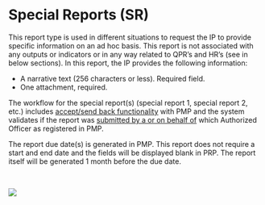 # Special Reports \(SR\)

This report type is used in different situations to request the IP to provide specific information on an ad hoc basis. This report is not associated with any outputs or indicators or in any way related to QPR’s and HR’s \(see in below sections\). In this report, the IP provides the following information:

* A narrative text \(256 characters or less\). Required field.
* One attachment, required.

The workflow for the special report\(s\) \(special report 1, special report 2, etc.\) includes [accept/send back functionality](./) with PMP and the system validates if the report was [submitted by a or on behalf of](./) which Authorized Officer as registered in PMP.

The report due date\(s\) is generated in PMP. This report does not require a start and end date and the fields will be displayed blank in PRP. The report itself will be generated 1 month before the due date.

​

![](https://blobscdn.gitbook.com/v0/b/gitbook-28427.appspot.com/o/assets%2F-KzwqgC7O0kW5EDlHvvK%2F-LAW_ASxL0cIFJcPZSKs%2F-LAWbYdEFBMCcgtPthls%2Freporting-IP-enter-data_SR_01%402x.png?alt=media&token=8d244a7e-1dca-4a55-b25f-13781ee72b09)

